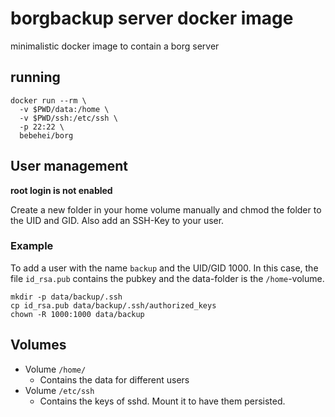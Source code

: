 # borgbackup server docker image

minimalistic docker image to contain a borg server

## running

    docker run --rm \
      -v $PWD/data:/home \
      -v $PWD/ssh:/etc/ssh \
      -p 22:22 \
      bebehei/borg

## User management

**root login is not enabled**

Create a new folder in your home volume manually and chmod the folder to the UID and GID.  Also add an SSH-Key to your user.

### Example

To add a user with the name `backup` and the UID/GID 1000. In this case, the file `id_rsa.pub` contains the pubkey and the data-folder is the `/home`-volume.

    mkdir -p data/backup/.ssh
    cp id_rsa.pub data/backup/.ssh/authorized_keys
    chown -R 1000:1000 data/backup

## Volumes

- Volume `/home/`
  - Contains the data for different users
- Volume `/etc/ssh`
  - Contains the keys of sshd. Mount it to have them persisted.
